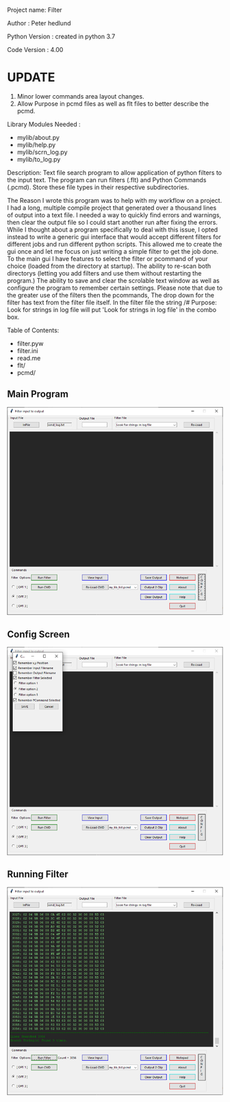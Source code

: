 Project name: Filter
 
Author : Peter hedlund

Python Version : created in python 3.7

Code Version : 4.00

# UPDATE
1. Minor lower commands area layout changes.
2. Allow Purpose in pcmd files as well as flt files to better describe the
   pcmd.

Library Modules Needed :
* mylib/about.py
* mylib/help.py
* mylib/scrn_log.py
* mylib/to_log.py

[//]: # (This may be the most platform independent comment)

[comment]: # (This actually is the most platform independent comment)

Description: Text file search program to allow application of python filters to the input text.
The program can run filters (.flt) and Python Commands (.pcmd). Store these file types in their respective subdirectories.

The Reason I wrote this program was to help with my workflow on a project. I had a long, multiple compile project that generated
over a thousand lines of output into a text file. I needed a way to quickly find errors and warnings, then clear the output file
so I could start another run after fixing the errors. While I thought about a program specifically to deal with this issue, I opted
instead to write a generic gui interface that would accept different filters for different jobs and run different python scripts.
This allowed me to create the gui once and let me focus on just writing a simple filter to get the job done.
To the main gui I have features to select the filter or pcommand of your choice (loaded from the directory at startup). The ability
to re-scan both directorys (letting you add filters and use them without restarting the program.) The ability to save and clear the
scrolable text window as well as configure the program to remember certain settings. Please note that due to the greater use of the 
filters then the pcommands, The drop down for the filter has text from the filter file itself. In the filter file the string
/# Purpose:     Look for strings in log file
will put 'Look for strings in log file' in the combo box.

Table of Contents: 
* filter.pyw
* filter.ini
* read.me
* flt/
* pcmd/

<!-- use for desktop -->
<!-- 
## Main Program 

![Main Program](img/filter_1.png)

## Config Screen

![Config Screen](img/filter_2.png)

## Running Filter

![Running Program](img/filter_3.png)
-->
<!-- use for github -->

## Main Program 
![Main Program](https://github.com/phedlund113/filter/blob/main/img/filter_1.png)

## Config Screen
![Config Screen](https://github.com/phedlund113/filter/blob/main/img/filter_2.png)

## Running Filter
![Output of filter](https://github.com/phedlund113/filter/blob/main/img/filter_3.png)

<!-- -->

